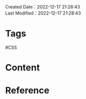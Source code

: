 Created Date：2022-12-17 21:28:43  
Last Modified：2022-12-17 21:28:43

# Tags

#CSS

# Content

# Reference
